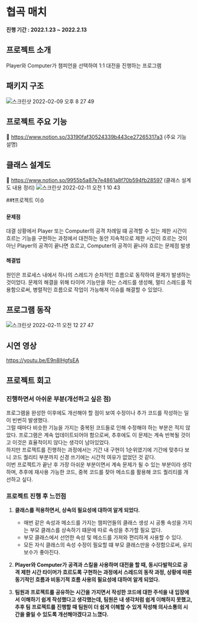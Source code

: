 # 협곡 매치
<Strong>진행 기간 : 2022.1.23 ~ 2022.2.13</Strong><br>

## 프로젝트 소개
Player와 Computer가 챔피언을 선택하여 1:1 대전을 진행하는 프로그램

## 패키지 구조
![스크린샷 2022-02-09 오후 8 27 49](https://user-images.githubusercontent.com/60283977/153191147-83dea08b-9210-4a21-a9b1-aa077d8ed65c.png)

## 프로젝트 주요 기능
🔗 https://www.notion.so/33190faf30524339b443ce27265317a3 (주요 기능 설명)

##  클래스 설계도
🔗 https://www.notion.so/9955b5a87e7e4861a8f70b594fb28597 (클래스 설계도 내용 정리)
![스크린샷 2022-02-11 오전 1 10 43](https://user-images.githubusercontent.com/60283977/153448461-db874018-2721-49c5-93b0-41b39bcf0fb3.png)

##❗프로젝트 이슈
#### 문제점
대결 상황에서 Player 또는 Computer의 공격 차례일 떄 공격할 수 있는 제한 시간이 흐르는 기능을 구현하는 과정에서 
대전하는 동안 지속적으로 제한 시간이 흐르는 것이 아닌 Player의 공격이 끝나면 흐르고, Computer의 공격이 끝나야 흐르는 문제점 발생
#### 해결법
원인은 프로세스 내에서 하나의 스레드가 순차적인 흐름으로 동작하여 문제가 발생하는 것이었다.
문제의 해결을 위해 타이머 기능만을 하는 스레드를 생성해, 멀티 스레드를 적용함으로써, 병렬적인 흐름으로 작업이 가능해져 이슈를 해결할 수 있었다.

## 프로그램 동작
![스크린샷 2022-02-11 오전 12 27 47](https://user-images.githubusercontent.com/60283977/153439874-d4a9e93f-292e-47b4-90c6-eccbac802c37.png)

## 시연 영상
https://youtu.be/E9n8lHgfsEA

## 프로젝트 회고

### 진행하면서 아쉬운 부분(개선하고 싶은 점)
프로그램을 완성한 이후에도 개선해야 할 점이 보여 수정이나 추가 코드를 작성하는 일이 빈번히 발생했다.  
그럴 때마다 비슷한 기능을 가지는 중복된 코드들로 인해 수정해야 하는 부분은 적지 않았다.
프로그램은 계속 업데이트되어야 함으로써, 추후에도 이 문제는 계속 반복될 것이고 이것은 효율적이지 않다는 생각이 남아있었다.  
하지만 프로젝트를 진행하는 과정에서는 기간 내 구현이 1순위였기에 기간에 맞추다 보니 코드 퀄리티 부분까지 신경 쓰기에는 시간적 여유가 없었던 것 같다.  
이번 프로젝트가 끝난 후 가장 아쉬운 부분이면서 계속 문제가 될 수 있는 부분이라 생각하며, 추후에 재사용 가능한 코드, 중복 코드를 찾아 메소드를 활용해 코드 퀄리티를 개선하고 싶다.

### 프로젝트 진행 후 느낀점
1. <strong> 클래스를 적용하면서, 상속의 필요성에 대하여 알게 되었다.</strong>

   - 매번 같은 속성과 메소드를 가지는 챔피언들의 클래스 생성 시 공통 속성을 가지는 부모 클래스를 상속하기 떄문에 따로 속성을 추가할 필요 없다.
   - 부모 클래스에서 선언한 속성 및 메소드를 가져와 편리하게 사용할 수 있다.
   - 모든 자식 클래스의 속성 수정이 필요할 떄 부모 클래스만을 수정함으로써, 유지보수가 좋아진다.
           <br>
   

2. <strong>Player와 Computer가 공격과 스킬을 사용하며 대전을 할 때, 동시다발적으로 공격 제한 시간 타이머가 흐르도록 구현하는 과정에서
  스레드의 동작 과정, 상황에 따른 동기적인 흐름과 비동기적 흐름 사용의 필요성에 대하여 알게 되었다.<br></strong>


3. <strong>팀원과 프로젝트를 공유하는 시간을 가지면서 작성한 코드에 대한 주석을 내 입장에서 이해하기 쉽게 작성했다고 생각했는데,
  팀원은 내 생각처럼 쉽게 이해하지 못했고, 추후 팀 프로젝트를 진행할 때 팀원이 더 쉽게 이해할 수 있게 작성해 의사소통의 시간을 줄일 수 있도록 개선해야겠다고 느꼈다.</strong>
